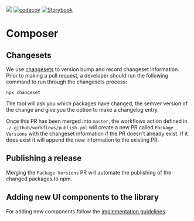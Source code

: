 ![](https://github.com/cmpsr/composer/workflows/Tests/badge.svg) [![codecov](https://codecov.io/gh/cmpsr/composer/branch/master/graph/badge.svg)](https://codecov.io/gh/cmpsr/composer) [![Storybook](https://raw.githubusercontent.com/storybooks/brand/master/badge/badge-storybook.svg)](https://storybook.cmpsr.io/)

# Composer

## Changesets

We use [changesets](https://github.com/atlassian/changesets) to version bump and record changeset information. Prior to making a pull request, a developer should run the following command to run through the changesets process:

`npx changeset`

The tool will ask you which packages have changed, the semver version of the change and give you the option to make a changelog entry.

Once this PR has been merged into `master`, the workflows action defined in `./.github/workflows/publish.yml` will create a new PR called `Package Versions` with the changeset information if the PR doesn't already exist. If it does exist it will append the new information to the existing PR.

## Publishing a release

Merging the `Package Versions` PR will automate the publishing of the changed packages to npm.

## Adding new UI components to the library

For adding new components follow the [implementation guidelines](https://github.com/cmpsr/composer/blob/master/packages/components/README.md).

